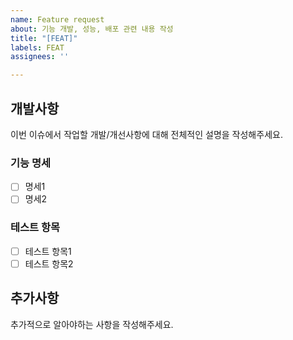 ```yaml
---
name: Feature request
about: 기능 개발, 성능, 배포 관련 내용 작성
title: "[FEAT]"
labels: FEAT
assignees: ''

---
```


## 개발사항

이번 이슈에서 작업할 개발/개선사항에 대해 전체적인 설명을 작성해주세요.

### 기능 명세

- [ ] 명세1
- [ ] 명세2

### 테스트 항목

- [ ] 테스트 항목1
- [ ] 테스트 항목2

## 추가사항

추가적으로 알아야하는 사항을 작성해주세요.
